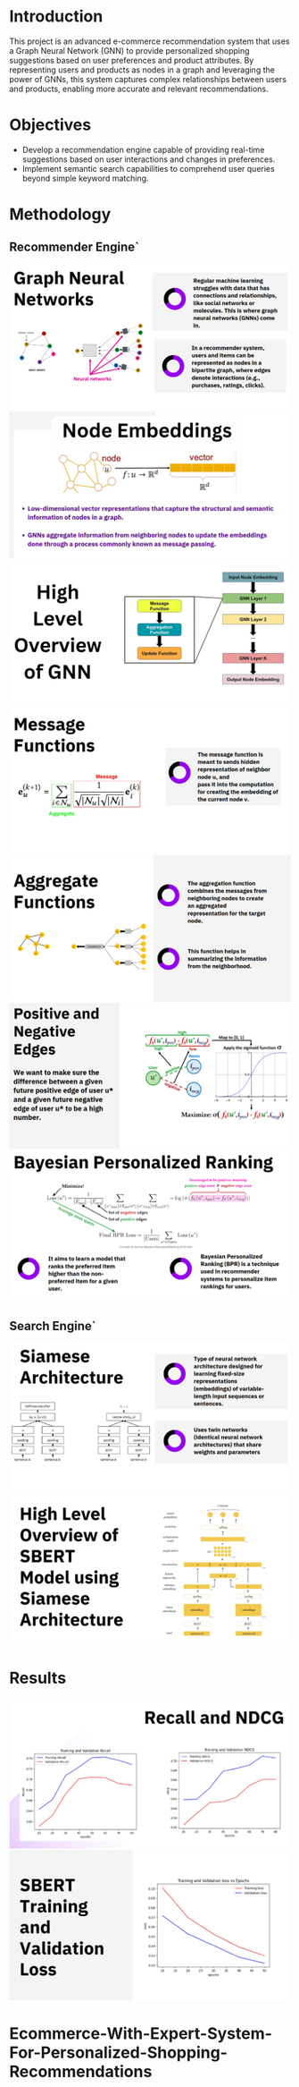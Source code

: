 # Introduction

This project is an advanced e-commerce recommendation system that uses a Graph Neural Network (GNN) to provide personalized shopping suggestions based on user preferences and product attributes. By representing users and products as nodes in a graph and leveraging the power of GNNs, this system captures complex relationships between users and products, enabling more accurate and relevant recommendations.

# Objectives
+ Develop a recommendation engine capable of providing real-time suggestions based
on user interactions and changes in preferences.
+ Implement semantic search capabilities to comprehend user queries beyond simple
keyword matching.

# Methodology
## Recommender Engine`
![GNN](uploads/screenshots/major1.png)
![Node Embeddings](uploads/screenshots/major2.png)
![High Level Overview of GNN](uploads/screenshots/major3.png)
![Message Functions](uploads/screenshots/major4.png)
![Aggregation Functions](uploads/screenshots/major5.png)
![Positive and Negative Edges](uploads/screenshots/major6.png)
![Bayesian Personalized Ranking](uploads/screenshots/major7.png)

## Search Engine`
![Siamese Architecture](uploads/screenshots/search1.png)
![SBERT](uploads/screenshots/search2.png)


# Results
![Recall and NDCG](uploads/screenshots/result1.png)
![SBERT Training and Validation Loss](uploads/screenshots/result2.png)

# Ecommerce-With-Expert-System-For-Personalized-Shopping-Recommendations
